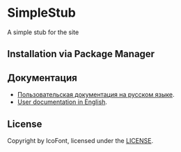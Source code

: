 # SimpleStub

A simple stub for the site

## Installation via Package Manager

## Документация

- [Пользовательская документация на русском языке](./docs/README.ru.md).    
- [User documentation in English](./docs/README.en.md).

## License

Copyright by IcoFont, licensed under the [LICENSE](LICENSE).
